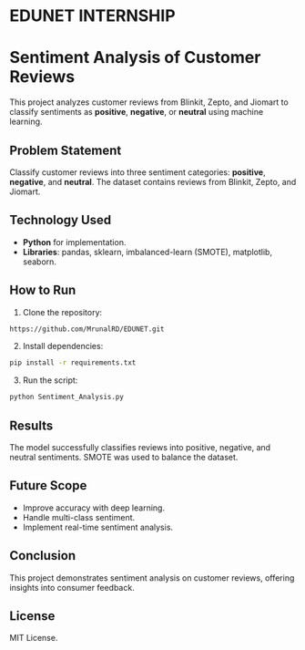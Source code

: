 # EDUNET INTERNSHIP

# Sentiment Analysis of Customer Reviews

This project analyzes customer reviews from Blinkit, Zepto, and Jiomart to classify sentiments as **positive**, **negative**, or **neutral** using machine learning.

## Problem Statement
Classify customer reviews into three sentiment categories: **positive**, **negative**, and **neutral**. The dataset contains reviews from Blinkit, Zepto, and Jiomart.

## Technology Used
- **Python** for implementation.
- **Libraries**: pandas, sklearn, imbalanced-learn (SMOTE), matplotlib, seaborn.

## How to Run
1. Clone the repository:  
```bash
https://github.com/MrunalRD/EDUNET.git
 ```

2. Install dependencies:  
```bash
pip install -r requirements.txt
 ```

3. Run the script:
```bash
python Sentiment_Analysis.py
 ```


## Results
The model successfully classifies reviews into positive, negative, and neutral sentiments. SMOTE was used to balance the dataset.

## Future Scope
- Improve accuracy with deep learning.
- Handle multi-class sentiment.
- Implement real-time sentiment analysis.

## Conclusion
This project demonstrates sentiment analysis on customer reviews, offering insights into consumer feedback.

## License
MIT License.

